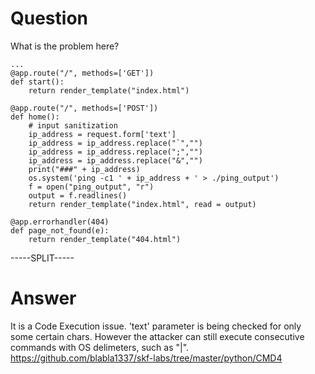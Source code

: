 # Question
 
What is the problem here?
 
```
...
@app.route("/", methods=['GET'])
def start():
    return render_template("index.html")

@app.route("/", methods=['POST'])
def home():
    # input sanitization
    ip_address = request.form['text']
    ip_address = ip_address.replace("`","")
    ip_address = ip_address.replace(";","")
    ip_address = ip_address.replace("&","")
    print("###" + ip_address)
    os.system('ping -c1 ' + ip_address + ' > ./ping_output')
    f = open("ping_output", "r")
    output = f.readlines()
    return render_template("index.html", read = output)

@app.errorhandler(404)
def page_not_found(e):
    return render_template("404.html")
```
 
-----SPLIT-----
 
# Answer

It is a Code Execution issue. 'text' parameter is being checked for only some certain chars. However the attacker can still execute consecutive commands with OS delimeters, such as "|". https://github.com/blabla1337/skf-labs/tree/master/python/CMD4
